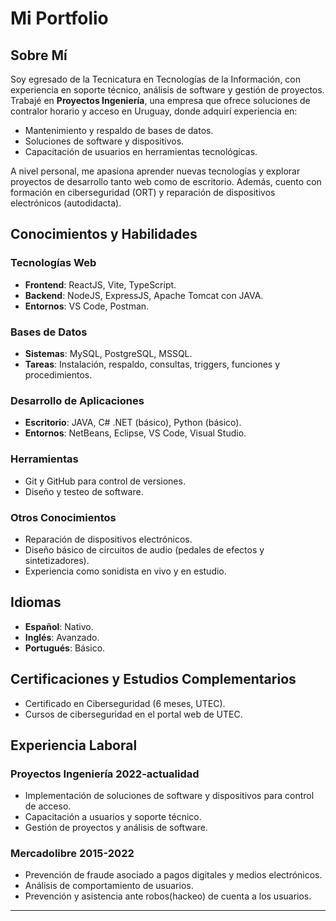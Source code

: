 
# Mi Portfolio

## Sobre Mí
Soy egresado de la Tecnicatura en Tecnologías de la Información, con experiencia en soporte técnico, análisis de software y gestión de proyectos. Trabajé en **Proyectos Ingeniería**, una empresa que ofrece soluciones de contralor horario y acceso en Uruguay, donde adquirí experiencia en:

- Mantenimiento y respaldo de bases de datos.
- Soluciones de software y dispositivos.
- Capacitación de usuarios en herramientas tecnológicas.

A nivel personal, me apasiona aprender nuevas tecnologías y explorar proyectos de desarrollo tanto web como de escritorio. Además, cuento con formación en ciberseguridad (ORT) y reparación de dispositivos electrónicos (autodidacta).

## Conocimientos y Habilidades

### Tecnologías Web
- **Frontend**: ReactJS, Vite, TypeScript.
- **Backend**: NodeJS, ExpressJS, Apache Tomcat con JAVA.
- **Entornos**: VS Code, Postman.

### Bases de Datos
- **Sistemas**: MySQL, PostgreSQL, MSSQL.
- **Tareas**: Instalación, respaldo, consultas, triggers, funciones y procedimientos.

### Desarrollo de Aplicaciones
- **Escritorio**: JAVA, C# .NET (básico), Python (básico).
- **Entornos**: NetBeans, Eclipse, VS Code, Visual Studio.

### Herramientas
- Git y GitHub para control de versiones.
- Diseño y testeo de software.

### Otros Conocimientos
- Reparación de dispositivos electrónicos.
- Diseño básico de circuitos de audio (pedales de efectos y sintetizadores).
- Experiencia como sonidista en vivo y en estudio.

## Idiomas
- **Español**: Nativo.
- **Inglés**: Avanzado.
- **Portugués**: Básico.

## Certificaciones y Estudios Complementarios
- Certificado en Ciberseguridad (6 meses, UTEC).
- Cursos de ciberseguridad en el portal web de UTEC.

## Experiencia Laboral
### Proyectos Ingeniería 2022-actualidad
- Implementación de soluciones de software y dispositivos para control de acceso.
- Capacitación a usuarios y soporte técnico.
- Gestión de proyectos y análisis de software.
### Mercadolibre 2015-2022
- Prevención de fraude asociado a pagos digitales y medios electrónicos.
- Análisis de comportamiento de usuarios.
- Prevención  y asistencia ante robos(hackeo) de cuenta a los usuarios.

---


